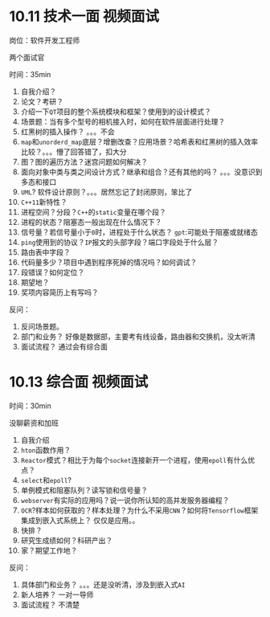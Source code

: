 # 10.11 技术一面 视频面试

岗位：软件开发工程师

两个面试官

时间：35min

1.  自我介绍？
2.  论文？考研？
3.  介绍一下`QT`项目的整个系统模块和框架？使用到的设计模式？
4.  场景题：当有多个型号的相机接入时，如何在软件层面进行处理？
5.  红黑树的插入操作？ 。。。不会
6. `map`和`unorderd_map`底层？增删改查？应用场景？哈希表和红黑树的插入效率比较？。。。懵了回答错了，扣大分
7.  图？图的遍历方法？迷宫问题如何解决？
8.  面向对象中类与类之间设计方式？继承和组合？还有其他的吗？ 。。。没意识到多态和接口
9.  `UML`? 软件设计原则？。。。居然忘记了封闭原则，笨比了
10.  `C++11`新特性？
11. 进程空间？分段？`C++`的`static`变量在哪个段？
12. 进程的状态？阻塞态一般出现在什么情况下？
13. 信号量？若信号量小于`0`时，进程处于什么状态？ `gpt`:可能处于阻塞或就绪态
14. `ping`使用到的协议？`IP`报文的头部字段？端口字段处于什么层？
15. 路由表中字段？
16. 代码量多少？项目中遇到程序死掉的情况吗？如何调试？
17. 段错误？如何定位？
17. 期望地？
18. 奖项内容简历上有写吗？

反问：
1.  反问场景题。
2.  部门和业务？ 好像是数据部，主要考有线设备，路由器和交换机，没太听清
3.  面试流程？ 通过会有综合面

# 10.13 综合面 视频面试

时间：30min

没聊薪资和加班

1.  自我介绍
2.  `hton`函数作用？
3. `Reactor`模式？相比于为每个`socket`连接新开一个进程，使用`epoll`有什么优点？
4.  `select`和`epoll`?
5.  单例模式和阻塞队列？读写锁和信号量？
6.  `webserver`有实际的应用吗？说一说你所认知的高并发服务器编程？
7.  `OCR`?样本如何获取的？样本处理？为什么不采用`CNN`？如何将`Tensorflow`框架集成到嵌入式系统上？ 仅仅是应用。。
8.  快排？
9.  研究生成绩如何？科研产出？
10.  家？期望工作地？

反问：
1.  具体部门和业务？ 。。。还是没听清，涉及到嵌入式`AI`
2.  新人培养？ 一对一导师
3.  面试流程？ 不清楚
